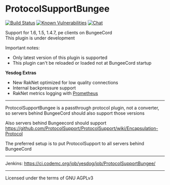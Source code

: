 ProtocolSupportBungee
================

[![Build Status](https://ci.codemc.org/job/yesdog/job/ProtocolSupportBungee/badge/icon)](https://ci.codemc.org/job/yesdog/job/ProtocolSupportBungee/)
[![Known Vulnerabilities](https://snyk.io/test/github/yesdog/ProtocolSupportBungee/badge.svg)](https://snyk.io/test/github/yesdog/ProtocolSupportBungee)
[![Chat](https://img.shields.io/badge/chat-on%20discord-7289da.svg)](https://discord.gg/x935y8p)

Support for 1.6, 1.5, 1.4.7, pe clients on BungeeCord<br>
This plugin is under development

Important notes:
* Only latest version of this plugin is supported
* This plugin can't be reloaded or loaded not at BungeeCord startup

__Yesdog Extras__
* New RakNet optimized for low quality connections
* Internal backpressure support
* RakNet metrics logging with [Prometheus](https://github.com/prometheus)

---

ProtocolSupportBungee is a passthrough protocol plugin, not a converter, so servers behind BungeeCord should also support those versions

Also servers behind Bungeecord should support https://github.com/ProtocolSupport/ProtocolSupport/wiki/Encapsulation-Protocol

The preferred setup is to put ProtocolSupport to all servers behind BungeeCord

---

Jenkins: https://ci.codemc.org/job/yesdog/job/ProtocolSupportBungee/

---

Licensed under the terms of GNU AGPLv3
